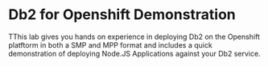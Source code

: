 # Db2 for Openshift Demonstration
TThis lab gives you hands on experience in deploying Db2 on the Openshift platftorm in both a SMP and MPP format and includes a quick demonstration of deploying Node.JS Applications against your Db2 service.
